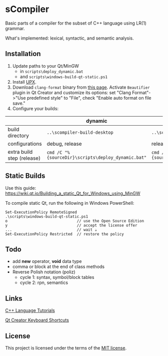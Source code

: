 # sCompiler

Basic parts of a compiler for the subset of C++ language using LR(1) grammar.

What's implemented: lexical, syntactic, and semantic analysis.

## Installation

1. Update paths to your Qt/MinGW
    - in `scripts\deploy_dynamic.bat`
    - and `scripts\windows-build-qt-static.ps1`
1. Install [UPX](https://github.com/upx/upx).
1. Download `clang-format` binary from [this page](https://llvm.org/builds/). Activate `Beautifier` plugin in Qt Creator and customize its options: set "Clang Format"->"Use predefined style" to "File", check "Enable auto format on file save."
1. Configure your builds:

|  | dynamic | static |
|---|---|---|
| build directory | `..\scompiler-build-desktop` | `..\scompiler-build-desktop-static` |
| configurations | debug, release | release |
| extra build step (release) | `cmd /C "%{sourceDir}\scripts\deploy_dynamic.bat"` | `cmd /C "%{sourceDir}\scripts\deploy_static.bat"` |

## Static Builds

Use this guide: https://wiki.qt.io/Building_a_static_Qt_for_Windows_using_MinGW

To compile static Qt, run the following in Windows PowerShell:

```
Set-ExecutionPolicy RemoteSigned
.\scripts\windows-build-qt-static.ps1
o                               // use the Open Source Edition
y                               // accept the license offer
...                             // wait ☕
Set-ExecutionPolicy Restricted  // restore the policy
```

## Todo

- add **new** operator, **void** data type
- comma or block at the end of class methods
- Reverse Polish notation (poliz)
    - cycle 1: syntax, symbol/block tables
    - cycle 2: rpn, semantics

## Links

[C++ Language Tutorials](http://www.cplusplus.com/doc/tutorial/)

[Qt Creator Keyboard Shortcuts](https://wiki.qt.io/Qt_Creator_Keyboard_Shortcuts)

## License

This project is licensed under the terms of the [MIT license](LICENSE.md).
